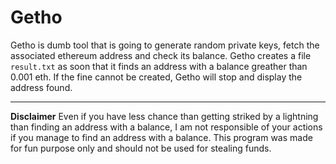 # Getho

Getho is dumb tool that is going to generate random private keys, fetch the associated ethereum address and check its balance.
Getho creates a file `result.txt` as soon that it finds an address with a balance greather than 0.001 eth. If the fine cannot be created, Getho will stop and display the address found.

---

**Disclaimer**
Even if you have less chance than getting striked by a lightning than finding an address with a balance,
I am not responsible of your actions if you manage to find an address with a balance.
This program was made for fun purpose only and should not be used for stealing funds.
